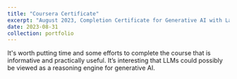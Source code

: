 ```yaml
---
title: "Coursera Certificate"
excerpt: "August 2023, Completion Certificate for Generative AI with Large Language Models<br/><img src='/images/coursera_certificate_6_4.64.jpg'>"
date: 2023-08-31
collection: portfolio
---
```


It's worth putting time and some efforts to complete the course that is informative and practically useful. It’s interesting that LLMs could possibly be viewed as a reasoning engine for generative AI.
